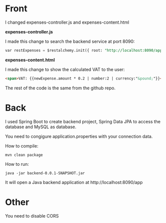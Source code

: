 # Front
I changed expenses-controller.js and expenses-content.html


<b>expenses-controller.js</b>


I made this change to search the backend service at port 8090:
```sql
var restExpenses = $restalchemy.init({ root: "http://localhost:8090/app/" }).at("expenses");
```


<b>expenses-content.html</b>


I made this change to show the calculated VAT to the user:
```html
<span>VAT: {{newExpense.amount * 0.2 | number:2 | currency:"&pound;"}}</span>
```
The rest of the code is the same from the github repo.


# Back
I used Spring Boot to create backend project, Spring Data JPA to access the database and MySQL as database.

You need to congigure application.properties with your connection data.

How to compile:
```
mvn clean package
```

How to run:
```
java -jar backend-0.0.1-SNAPSHOT.jar
```

It will open a Java backend application at http://localhost:8090/app

# Other
You need to disable CORS
